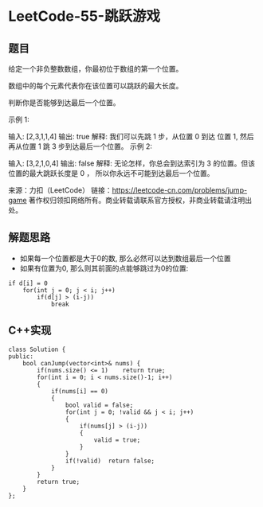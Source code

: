 # LeetCode-55-跳跃游戏

## 题目
给定一个非负整数数组，你最初位于数组的第一个位置。

数组中的每个元素代表你在该位置可以跳跃的最大长度。

判断你是否能够到达最后一个位置。

示例 1:

输入: [2,3,1,1,4]
输出: true
解释: 我们可以先跳 1 步，从位置 0 到达 位置 1, 然后再从位置 1 跳 3 步到达最后一个位置。
示例 2:

输入: [3,2,1,0,4]
输出: false
解释: 无论怎样，你总会到达索引为 3 的位置。但该位置的最大跳跃长度是 0 ， 所以你永远不可能到达最后一个位置。

来源：力扣（LeetCode）
链接：https://leetcode-cn.com/problems/jump-game
著作权归领扣网络所有。商业转载请联系官方授权，非商业转载请注明出处。

## 解题思路

* 如果每一个位置都是大于0的数, 那么必然可以达到数组最后一个位置
* 如果有位置为0, 那么则其前面的点能够跳过为0的位置: 
```
if d[i] = 0
	for(int j = 0; j < i; j++)
		if(d[j] > (i-j))
			break
```

## C++实现
```
class Solution {
public:
    bool canJump(vector<int>& nums) {
        if(nums.size() <= 1)    return true;
        for(int i = 0; i < nums.size()-1; i++)
        {
        	if(nums[i] == 0)
        	{
        		bool valid = false;
        		for(int j = 0; !valid && j < i; j++)
        		{
        			if(nums[j] > (i-j))
        			{
        				valid = true;
        			}
        		}
        		if(!valid)	return false;
        	}
        }
        return true;
    }
};
```